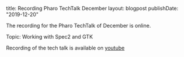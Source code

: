 title: Recording Pharo TechTalk Decemberlayout: blogpostpublishDate: "2019-12-20"The recording for the Pharo TechTalk of December is online.Topic:  Working with Spec2 and GTKRecording of the tech talk is available on [youtube](https://www.youtube.com/watch?v=IVY7TH4MCXI)